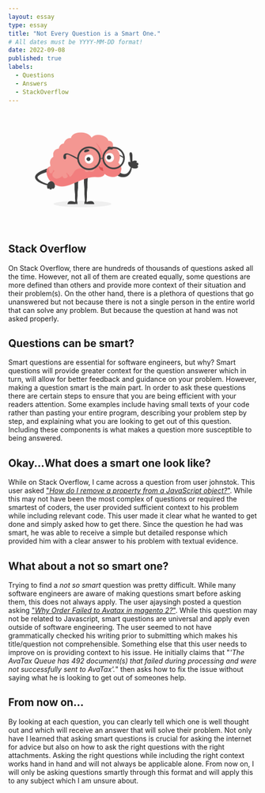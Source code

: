 ```yaml
---
layout: essay
type: essay
title: "Not Every Question is a Smart One."
# All dates must be YYYY-MM-DD format!
date: 2022-09-08
published: true
labels:
  - Questions
  - Answers
  - StackOverflow
---
```


<img width="300px" class="rounded float-start pe-4" src="../img/smart.jpg">

## Stack Overflow

On Stack Overflow, there are hundreds of thousands of questions asked all the time. However, not all of them are created equally, some questions are more defined than others and provide more context of their situation and their problem(s). On the other hand, there is a plethora of questions that go unanswered but not because there is not a single person in the entire world that can solve any problem. But because the question at hand was not asked properly.

## Questions can be smart?

Smart questions are essential for software engineers, but why? Smart questions will provide greater context for the question answerer which in turn, will allow for better feedback and guidance on your problem. However, making a question smart is the main part. In order to ask these questions there are certain steps to ensure that you are being efficient with your readers attention. Some examples include having small texts of your code rather than pasting your entire program, describing your problem step by step, and explaining what you are looking to get out of this question. Including these components is what makes a question more susceptible to being answered.

## Okay...What does a smart one look like?

While on Stack Overflow, I came across a question from user johnstok. This user asked ["*How do I remove a property from a JavaScript object?*"](https://stackoverflow.com/questions/208105/how-do-i-remove-a-property-from-a-javascript-object). While this may not have been the most complex of questions or required the smartest of coders, the user provided sufficient context to his problem while including relevant code. This user made it clear what he wanted to get done and simply asked how to get there. Since the question he had was smart, he was able to receive a simple but detailed response which provided him with a clear answer to his problem with textual evidence.

## What about a not so smart one?

Trying to find a *not so smart* question was pretty difficult. While many software engineers are aware of making questions smart before asking them, this does not always apply. The user ajaysingh posted a question asking ["*Why Order Failed to Avatax in magento 2?*"](https://stackoverflow.com/questions/70589335/why-order-failed-to-avatax-in-magento-2). While this question may not be related to Javascript, smart questions are universal and apply even outside of software engineering. The user seemed to not have grammatically checked his writing prior to submitting which makes his title/question not comprehensible. Something else that this user needs to improve on is providing context to his issue. He initially claims that "*'The AvaTax Queue has 492 document(s) that failed during processing and were not successfully sent to AvaTax'.*" then asks how to fix the issue without saying what he is looking to get out of someones help. 

## From now on...

By looking at each question, you can clearly tell which one is well thought out and which will receive an answer that will solve their problem. Not only have I learned that asking smart questions is crucial for asking the internet for advice but also on how to ask the right questions with the right attachments. Asking the right questions while including the right context works hand in hand and will not always be applicable alone. From now on, I will only be asking questions smartly through this format and will apply this to any subject which I am unsure about.

